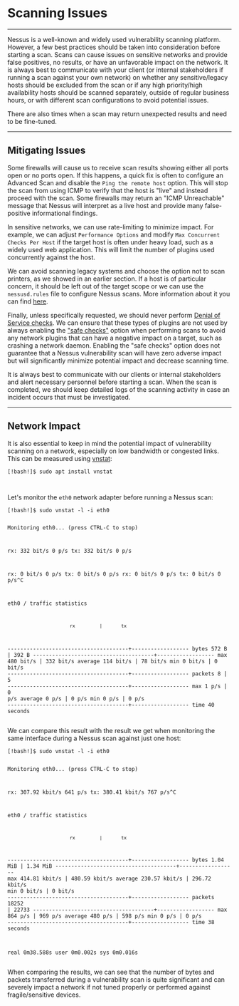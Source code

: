 
<h1>Scanning Issues</h1>
<hr/>
<p>Nessus is a well-known and widely used vulnerability scanning platform. However, a few best practices should be taken into consideration before starting a scan. Scans can cause issues on sensitive networks and provide false positives, no results, or have an unfavorable impact on the network. It is always best to communicate with your client (or internal stakeholders if running a scan against your own network) on whether any sensitive/legacy hosts should be excluded from the scan or if any high priority/high availability hosts should be scanned separately, outside of regular business hours, or with different scan configurations to avoid potential issues.</p>
<p>There are also times when a scan may return unexpected results and need to be fine-tuned.</p>
<hr/>
<h2>Mitigating Issues</h2>
<p>Some firewalls will cause us to receive scan results showing either all ports open or no ports open. If this happens, a quick fix is often to configure an Advanced Scan and disable the <code>Ping the remote host</code> option. This will stop the scan from using ICMP to verify that the host is "live" and instead proceed with the scan. Some firewalls may return an "ICMP Unreachable" message that Nessus will interpret as a live host and provide many false-positive informational findings.</p>
<p>In sensitive networks, we can use rate-limiting to minimize impact. For example, we can adjust <code>Performance Options</code> and modify <code>Max Concurrent Checks Per Host</code> if the target host is often under heavy load, such as a widely used web application. This will limit the number of plugins used concurrently against the host.</p>
<p>We can avoid scanning legacy systems and choose the option not to scan printers, as we showed in an earlier section. If a host is of particular concern, it should be left out of the target scope or we can use the <code>nessusd.rules</code> file to configure Nessus scans. More information about it you can find <a href="https://community.tenable.com/s/article/What-is-the-Nessus-rules-file?language=en_US">here</a>.</p>
<p>Finally, unless specifically requested, we should never perform <a href="https://www.tenable.com/plugins/nessus/families/Denial%20of%20Service">Denial of Service checks</a>. We can ensure that these types of plugins are not used by always enabling the <a href="https://www.tenable.com/blog/understanding-the-nessus-safe-checks-option">"safe checks"</a> option when performing scans to avoid any network plugins that can have a negative impact on a target, such as crashing a network daemon. Enabling the "safe checks" option does not guarantee that a Nessus vulnerability scan will have zero adverse impact but will significantly minimize potential impact and decrease scanning time.</p>
<p>It is always best to communicate with our clients or internal stakeholders and alert necessary personnel before starting a scan. When the scan is completed, we should keep detailed logs of the scanning activity in case an incident occurs that must be investigated.</p>
<hr/>
<h2>Network Impact</h2>
<p>It is also essential to keep in mind the potential impact of vulnerability scanning on a network, especially on low bandwidth or congested links. This can be measured using <a href="https://humdi.net/vnstat/">vnstat</a>:</p>
<pre><code class="language-shell-session">[!bash!]$ sudo apt install vnstat

</code></pre>
<p>Let's monitor the <code>eth0</code> network adapter before running a Nessus scan:</p>
<pre><code class="language-shell-session">[!bash!]$ sudo vnstat -l -i eth0

Monitoring eth0...    (press CTRL-C to stop)

   rx:       332 bit/s     0 p/s          tx:       332 bit/s     0 p/s

   rx:         0 bit/s     0 p/s          tx:         0 bit/s     0 p/s
   rx:         0 bit/s     0 p/s          tx:         0 bit/s     0 p/s^C

 eth0  /  traffic statistics

                           rx         |       tx
--------------------------------------+------------------
  bytes                        572 B  |           392 B
--------------------------------------+------------------
          max              480 bit/s  |       332 bit/s
      average              114 bit/s  |        78 bit/s
          min                0 bit/s  |         0 bit/s
--------------------------------------+------------------
  packets                          8  |               5
--------------------------------------+------------------
          max                  1 p/s  |           0 p/s
      average                  0 p/s  |           0 p/s
          min                  0 p/s  |           0 p/s
--------------------------------------+------------------
  time                    40 seconds
</code></pre>
<p>We can compare this result with the result we get when monitoring the same interface during a Nessus scan against just one host:</p>
<pre><code class="language-shell-session">[!bash!]$ sudo vnstat -l -i eth0

Monitoring eth0...    (press CTRL-C to stop)

   rx:   307.92 kbit/s   641 p/s          tx:   380.41 kbit/s   767 p/s^C

 eth0  /  traffic statistics

                           rx         |       tx
--------------------------------------+------------------
  bytes                     1.04 MiB  |        1.34 MiB
--------------------------------------+------------------
          max          414.81 kbit/s  |   480.59 kbit/s
      average          230.57 kbit/s  |   296.72 kbit/s
          min                0 bit/s  |         0 bit/s
--------------------------------------+------------------
  packets                      18252  |           22733
--------------------------------------+------------------
          max                864 p/s  |         969 p/s
      average                480 p/s  |         598 p/s
          min                  0 p/s  |           0 p/s
--------------------------------------+------------------
  time                    38 seconds


real  0m38.588s
user  0m0.002s
sys 0m0.016s
</code></pre>
<p>When comparing the results, we can see that the number of bytes and packets transferred during a vulnerability scan is quite significant and can severely impact a network if not tuned properly or performed against fragile/sensitive devices.</p>
